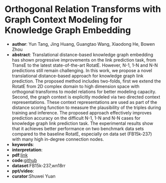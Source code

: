 # Orthogonal Relation Transforms with Graph Context Modeling for Knowledge Graph Embedding

* **author**: Yun Tang, Jing Huang, Guangtao Wang, Xiaodong He, Bowen Zhou
* **abstract**: Translational distance-based knowledge graph embedding has shown progressive improvements on the link prediction task, from TransE to the latest state-of-the-art RotatE. However, N-1, 1-N and N-N predictions still remain challenging. In this work, we propose a novel translational distance-based approach for knowledge graph link prediction. The proposed method includes two-folds, first we extend the RotatE from 2D complex domain to high dimension space with orthogonal transforms to model relations for better modeling capacity. Second, the graph context is explicitly modeled via two directed context representations. These context representations are used as part of the distance scoring function to measure the plausibility of the triples during training and inference. The proposed approach effectively improves prediction accuracy on the difficult N-1, 1-N and N-N cases for knowledge graph link prediction task. The experimental results show that it achieves better performance on two benchmark data sets compared to the baseline RotatE, especially on data set (FB15k-237) with many high in-degree connection nodes.
* **keywords**:
* **interpretation**:
* **pdf**:[link](https://arxiv.org/pdf/1911.04910)
* **code**:[github](https://github.com/JD-AI-Research-Silicon-Valley/KGEmbedding-OTE)
* **dataset**:FB15k-237,wn18rr
* **ppt/video**:
* **curator**:Shuwei Yuan

